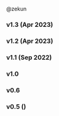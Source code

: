@zekun

### v1.3 (Apr 2023)

### v1.2 (Apr 2023)

### v1.1 (Sep 2022)

### v1.0 

### v0.6 

### v0.5 ()